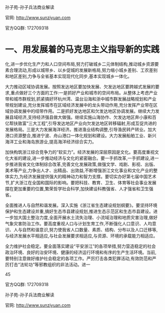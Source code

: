 孙子苑-孙子兵法商业解读

官网: http://www.sunziyuan.com

官方QQ群: 172709318

# 一、用发展着的马克思主义指导新的实践

化,进一步优化生产力和人口空间布局,努力打破城乡二元体制结构,推动城乡资源要素合理流动,形成以城带乡、以乡促城的发展新格局,努力缩小城乡差别、工农差别和地区差别,力争与全省基本实现现代化同步,基本实现城乡一体化。

大力推动区域协调发展。按照发达地区要加快发展、欠发达地区要跨越式发展的要求,重点做好三个方面的工作:一是抓好产业和城市的空间布局。从整体上考虑产业带和城市群规划,抓紧搞好环杭州湾、温台沿海和浙中城市群发展战略规划和产业带规划建设,充分发挥城市在区域经济发展中的龙头带动作用,充分发挥产业带在区域协调发展中的纽带作用。二是抓好发达地区和欠发达地区协调发展。继续大力发展县域经济,支持经济强县做大做强。继续实施山海协作、欠发达地区奔小康和百亿帮扶致富“三大工程”,引导发达地区产业向欠发达地区转移辐射,形成互促共进的发展格局。三是大力发展海洋经济。推进渔业结构调整,引导渔民转产转业。加大港口资源整合,推进宁波、舟山港口一体化规划和建设。大力发展船舶工业、新兴海洋工业和海岛旅游业,提高海洋经济综合实力。

加快构筑浙江综合竞争力的“软实力”。经济发展的深层原因是文化。要高度重视文化大省的建设,进一步推动经济与文化的紧密融合。要一手抓改革,一手抓建设,进一步推进我省文化体制综合改革,完善文化发展政策,做强文学、戏剧、影视、出版、美术等产业,力争出人才、出精品、出效益,不断增强浙江文化事业和文化产业的整体实力,为经济发展提供强大的精神动力和智力支撑。要切实办好第七届中国艺术节,扩大浙江在全国和国际的影响。要把科技、教育、卫生、体育等社会事业发展摆在更加重要的位置,繁荣哲学社会科学,加快建设科教强省、人才强省和卫生强省。

全面推进人与自然和谐发展。深入实施《浙江省生态建设规划纲要》。要坚持环境保护和生态建设并重,搞好生态市县建设规划,推进生态示范区和生态市县建设。进一步加大国土整治力度,全面开展水土流失治理、小流域治理和地质灾害治理,做好气象灾害防治工作。要高度重视人口与计划生育工作,不断强化人口意识、人均意识、人与自然和谐意识,努力使我省人口数量、素质、结构、分布以及人口迁移等,与经济发展水平相适应,与社会发展要求相适应,与资源、环境的承载能力相适应。

全力维护社会稳定。要全面落实建设“平安浙江”的各项举措,努力营造稳定的社会政治环境、良好的治安环境、健康的经济运行环境和有序的生产生活环境。当前,要特别注意做好维护社会稳定的各项工作。严厉打击各类犯罪活动,有效防范和严厉打击“法轮功”等邪教组织的非法活动。进一

45

官方QQ群: 172709318

孙子苑-孙子兵法商业解读

官网: http://www.sunziyuan.com